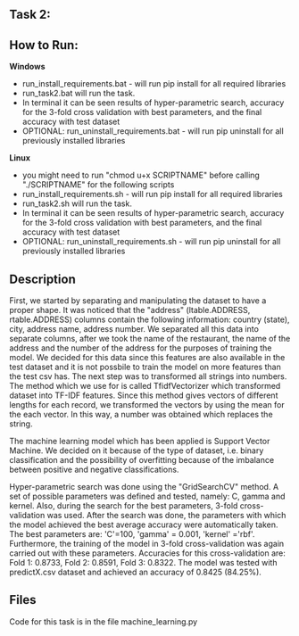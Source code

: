 ## Task 2:

## How to Run:
**Windows**
 - run_install_requirements.bat - will run pip install for all required libraries
 - run_task2.bat will run the task.
- In terminal it can be seen results of hyper-parametric search, accuracy for the 3-fold cross validation with best parameters, and the final accuracy with test dataset
 - OPTIONAL: run_uninstall_requirements.bat - will run pip uninstall for all previously installed libraries

**Linux**
 - you might need to run "chmod u+x SCRIPTNAME" before calling "./SCRIPTNAME" for the following scripts 
 - run_install_requirements.sh - will run pip install for all required libraries
 - run_task2.sh will run the task.
 - In terminal it can be seen results of hyper-parametric search, accuracy for the 3-fold cross validation with best parameters, and the final accuracy with test dataset
 - OPTIONAL: run_uninstall_requirements.sh - will run pip uninstall for all previously installed libraries


## Description
First, we started by separating and manipulating the dataset to have a proper shape. It was noticed that the "address" (ltable.ADDRESS, rtable.ADDRESS) columns contain the following information: country (state), city, address name, address number. We separated all this data into separate columns, after we took the name of the restaurant, the name of the address and the number of the address for the purposes of training the model. We decided for this data since this features are also available in the test dataset and it is not possbile to train the model on more features than the test csv has. The next step was to transformed all strings into numbers. The method which we use for is called TfidfVectorizer which transformed dataset into TF-IDF features. Since this method gives vectors of different lengths for each record, we transformed the vectors by using the mean for the each vector. In this way, a number was obtained which replaces the string.

The machine learning model which has been applied is Support Vector Machine. We decided on it because of the type of dataset, i.e. binary classification and the possibility of overfitting because of the imbalance between positive and negative classifications.

Hyper-parametric search was done using the "GridSearchCV" method. A set of possible parameters was defined and tested, namely: C, gamma and kernel. Also, during the search for the best parameters, 3-fold cross-validation was used. After the search was done, the parameters with which the model achieved the best average accuracy were automatically taken. The best parameters are: 'C'=100, 'gamma' = 0.001, 'kernel' ='rbf'. Furthermore, the training of the model in 3-fold cross-validation was again carried out with these parameters. Accuracies for this cross-validation are: Fold 1: 0.8733, Fold 2: 0.8591, Fold 3: 0.8322. The model was tested with predictX.csv dataset and achieved an accuracy of 0.8425 (84.25%).

## Files
Code for this task is in the file machine_learning.py